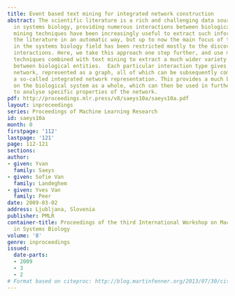 ```yaml
---
title: Event based text mining for integrated network construction
abstract: The scientific literature is a rich and challenging data source for research
  in systems biology, providing numerous interactions between biological entities.  Text
  mining techniques have been increasingly useful to extract such information from
  the literature in an automatic way, but up to now the main focus of text mining
  in the systems biology field has been restricted mostly to the discovery of protein-protein
  interactions. Here, we take this approach one step further, and use machine learning
  techniques combined with text mining to extract a much wider variety of interactions
  between biological entities.  Each particular interaction type gives rise to a separate
  network, represented as a graph, all of which can be subsequently combined to yield
  a so-called integrated network representation. This provides a much broader view
  on the biological system as a whole, which can then be used in further investigations
  to analyse specific properties of the network.
pdf: http://proceedings.mlr.press/v8/saeys10a/saeys10a.pdf
layout: inproceedings
series: Proceedings of Machine Learning Research
id: saeys10a
month: 0
firstpage: '112'
lastpage: '121'
page: 112-121
sections: 
author:
- given: Yvan
  family: Saeys
- given: Sofie Van
  family: Landeghem
- given: Yves Van
  family: Peer
date: 2009-03-02
address: Ljubljana, Slovenia
publisher: PMLR
container-title: Proceedings of the third International Workshop on Machine Learning
  in Systems Biology
volume: '8'
genre: inproceedings
issued:
  date-parts:
  - 2009
  - 3
  - 2
# Format based on citeproc: http://blog.martinfenner.org/2013/07/30/citeproc-yaml-for-bibliographies/
---
```

